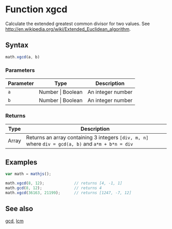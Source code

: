 # Function xgcd

Calculate the extended greatest common divisor for two values.
See http://en.wikipedia.org/wiki/Extended_Euclidean_algorithm.


## Syntax

```js
math.xgcd(a, b)
```

### Parameters

Parameter | Type | Description
--------- | ---- | -----------
`a` | Number &#124; Boolean | An integer number
`b` | Number &#124; Boolean | An integer number

### Returns

Type | Description
---- | -----------
Array | Returns an array containing 3 integers `[div, m, n]` where `div = gcd(a, b)` and `a*m + b*n = div`


## Examples

```js
var math = mathjs();

math.xgcd(8, 12);             // returns [4, -1, 1]
math.gcd(8, 12);              // returns 4
math.xgcd(36163, 21199);      // returns [1247, -7, 12]
```


## See also

[gcd](gcd.md),
[lcm](lcm.md)


<!-- Note: This file is automatically generated from source code comments. Changes made in this file will be overridden. -->
